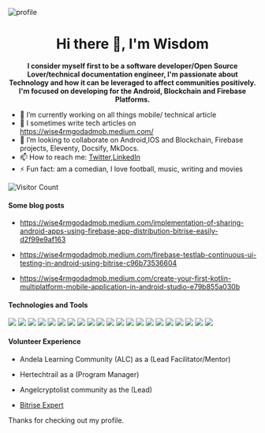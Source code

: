 ![profile](https://miro.medium.com/max/1054/1*yxdy3UX6x1a6vMWWDCN8lw.jpeg)

<!--
**wise4rmgod/wise4rmgod** is a ✨ _special_ ✨ repository because its `README.md` (this file) appears on your GitHub profile. -->
<h1 align="center">Hi there 👋, I'm Wisdom</h1>

<p align="center"><b>I consider myself first to be a software developer/Open Source Lover/technical documentation engineer, I'm passionate about Technology and how it can be leveraged to affect communities positively. I'm focused on developing for the Android, Blockchain and Firebase Platforms.</b></p>

- 🔭 I’m currently working on all things mobile/ technical article
- 🌱 I sometimes write tech articles on https://wise4rmgodadmob.medium.com/
- 👯 I’m looking to collaborate on Android,IOS and Blockchain, Firebase projects, Eleventy, Docsify, MkDocs.
- 📫 How to reach me: [Twitter](https://twitter.com/Joklinztech),[LinkedIn](https://www.linkedin.com/in/wisdom-nwokocha-76212a77/)
- ⚡ Fun fact: am a comedian, I love football, music, writing and movies

![Visitor Count](https://profile-counter.glitch.me/{wise4rmgod}/count.svg)

#### Some blog posts

- https://wise4rmgodadmob.medium.com/implementation-of-sharing-android-apps-using-firebase-app-distribution-bitrise-easily-d2f99e9af163

- https://wise4rmgodadmob.medium.com/firebase-testlab-continuous-ui-testing-in-android-using-bitrise-c96b73536604

- https://wise4rmgodadmob.medium.com/create-your-first-kotlin-multiplatform-mobile-application-in-android-studio-e79b855a030b

#### Technologies and Tools

<p>
<img src="https://img.shields.io/badge/java-%23ED8B00.svg?&style=for-the-badge&logo=java&logoColor=white"/>
<img src="https://img.shields.io/badge/html5%20-%23E34F26.svg?&style=for-the-badge&logo=html5&logoColor=white"/>
<img src="https://img.shields.io/badge/git%20-%23F05033.svg?&style=for-the-badge&logo=git&logoColor=white"/>
<img src="https://img.shields.io/badge/github%20-%23121011.svg?&style=for-the-badge&logo=github&logoColor=white"/>
<img src="https://img.shields.io/badge/bitbucket%20-%230047B3.svg?&style=for-the-badge&logo=bitbucket&logoColor=white"/>
<img src="https://img.shields.io/badge/firebase%20-%23039BE5.svg?&style=for-the-badge&logo=firebase"/>
<img src="https://img.shields.io/badge/mysql-%2300f.svg?&style=for-the-badge&logo=mysql&logoColor=white"/>
<img src ="https://img.shields.io/badge/MongoDB-%234ea94b.svg?&style=for-the-badge&logo=mongodb&logoColor=white"/>
<img src ="https://img.shields.io/badge/sqlite-%2307405e.svg?&style=for-the-badge&logo=sqlite&logoColor=white"/>
<img src ="https://img.shields.io/badge/android-%2307405e.svg?&style=for-the-badge&logo=android&logoColor=white"/>
<img src="https://img.shields.io/badge/kotlin-%230095D5.svg?&style=for-the-badge&logo=kotlin&logoColor=white"/>
<img src="https://img.shields.io/badge/github%20actions%20-%232671E5.svg?&style=for-the-badge&logo=github%20actions&logoColor=white"/>
<img src="https://img.shields.io/badge/adobe%20xd%20-%23FF26BE.svg?&style=for-the-badge&logo=adobe%20xd&logoColor=white"/>
<img src="https://img.shields.io/badge/figma%20-%23F24E1E.svg?&style=for-the-badge&logo=figma&logoColor=white"/>
<img src="https://img.shields.io/badge/dart-%230175C2.svg?&style=for-the-badge&logo=dart&logoColor=white"/>
<img src="https://img.shields.io/badge/Flutter%20-%2302569B.svg?&style=for-the-badge&logo=Flutter&logoColor=white" />
<img src="https://img.shields.io/badge/markdown-%23000000.svg?&style=for-the-badge&logo=markdown&logoColor=white"/>
<img src="https://img.shields.io/badge/java-%23ED8B00.svg?&style=for-the-badge&logo=java&logoColor=white"/>
<img src="https://img.shields.io/badge/swift-%23FA7343.svg?&style=for-the-badge&logo=swift&logoColor=white"/>
<img src ="https://img.shields.io/badge/developer evangelist-%2307405e.svg?&style=for-the-badge&logo=dev&logoColor=white"/>
<img src ="https://img.shields.io/badge/tech community builder-%2307405e.svg?&style=for-the-badge&logo=community&logoColor=white"/>
</p>


#### Volunteer Experience

- Andela Learning Community (ALC) as a (Lead Facilitator/Mentor)

- Hertechtrail as a (Program Manager)

- Angelcryptolist community as the (Lead) 

- [Bitrise Expert](https://www.bitrise.io/community/experts-program)

Thanks for checking out my profile.
